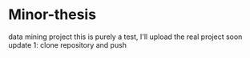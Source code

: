 # Minor-thesis
data mining project
this is purely a test, I'll upload the real project soon
update 1: clone repository and push